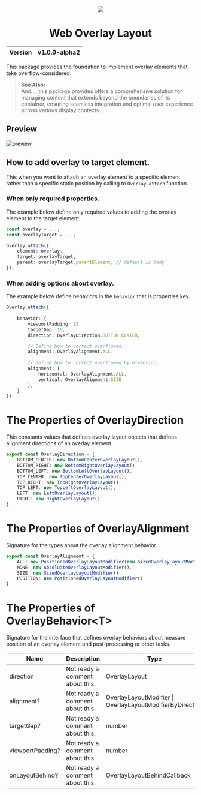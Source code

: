 <div align="center">
    <img src="https://github.com/user-attachments/assets/862a6848-60ce-4ec5-8674-b3f747e5bc3d">
    <h1>Web Overlay Layout</h1>
    <table>
        <thead>
          <tr>
            <th>Version</th>
            <th>v1.0.0-alpha2</th>
          </tr>
        </tbody>
    </table>
</div>

This package provides the foundation to implement overlay elements that take overflow-considered.

> __See Also:__<br>
> And..., this package provides offers a comprehensive solution for managing content that extends beyond the boundaries of its container, ensuring seamless integration and optimal user experience across various display contexts.

## Preview
![preview](https://github.com/MTtankkeo/web_overlay/assets/122026021/c98ea6fb-8802-4497-b3a3-a81606f04ece)

## How to add overlay to target element.
This when you want to attach an overlay element to a specific element rather than a specific static position by calling to `Overlay.attach` function.

### When only required properties.
The example below define only required values to adding the overlay element to the target element.

```ts
const overlay = ...;
const overlayTarget = ...;

Overlay.attach({
    element: overlay,
    target: overlayTarget,
    parent: overlayTarget.parentElement, // default is body
});
```

### When adding options about overlay.
The example below define behaviors in the `behavior` that is properties key.

```ts
Overlay.attach({
    ...,
    behavior: {
        viewportPadding: 15,
        targetGap: 10,
        direction: OverlayDirection.BOTTOM_CENTER,

        // Define how to correct overflowed.
        alignment: OverlayAlignment.ALL,
        
        // Define how to correct overflowed by direction.
        alignment: {
            horizontal: OverlayAlignment.ALL,
            vertical: OverlayAlignment.SIZE
        },
    }
});
```

# The Properties of OverlayDirection
This constants values that defines overlay layout objects that defines alignment directions of an overlay element.

```ts
export const OverlayDirection = {
    BOTTOM_CENTER: new BottomCenterOverlayLayout(),
    BOTTOM_RIGHT: new BottomRightOverlayLayout(),
    BOTTOM_LEFT: new BottomLeftOverlayLayout(),
    TOP_CENTER: new TopCenterOverlayLayout(),
    TOP_RIGHT: new TopRightOverlayLayout(),
    TOP_LEFT: new TopLeftOverlayLayout(),
    LEFT: new LeftOverlayLayout(),
    RIGHT: new RightOverlayLayout()
}
```

# The Properties of OverlayAlignment
Signature for the types about the overlay alignment behavior.

```ts
export const OverlayAlignment = {
    ALL: new PositionedOverlayLayoutModifier(new SizedOverlayLayoutModifier()),
    NONE: new AbsoluateOverlayLayoutModifier(),
    SIZE: new SizedOverlayLayoutModifier(),
    POSITION: new PositionedOverlayLayoutModifier()
}
```

# The Properties of OverlayBehavior\<T\>
Signature for the interface that defines overlay behaviors about measure position of an overlay element and post-processing or other tasks.

| Name | Description | Type |
| ---- | ----------- | ---- |
| direction | Not ready a comment about this. | OverlayLayout<T>
| alignment? | Not ready a comment about this. | OverlayLayoutModifier \| OverlayLayoutModifierByDirection
| targetGap? | Not ready a comment about this. | number
| viewportPadding? | Not ready a comment about this. | number
| onLayoutBehind? | Not ready a comment about this. | OverlayLayoutBehindCallback